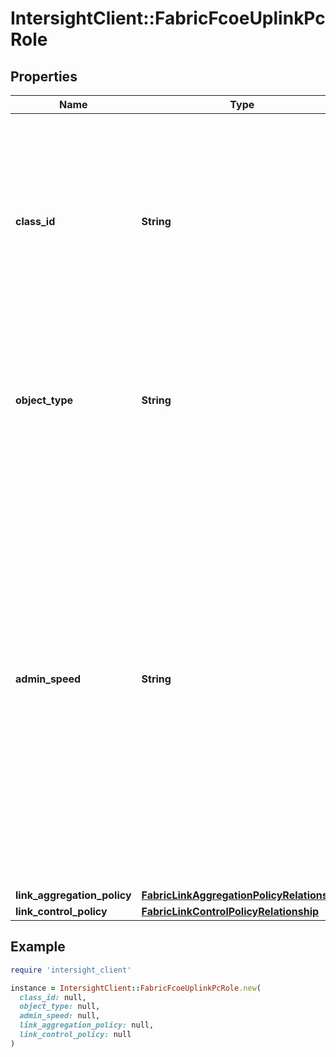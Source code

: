 # IntersightClient::FabricFcoeUplinkPcRole

## Properties

| Name | Type | Description | Notes |
| ---- | ---- | ----------- | ----- |
| **class_id** | **String** | The fully-qualified name of the instantiated, concrete type. This property is used as a discriminator to identify the type of the payload when marshaling and unmarshaling data. | [default to &#39;fabric.FcoeUplinkPcRole&#39;] |
| **object_type** | **String** | The fully-qualified name of the instantiated, concrete type. The value should be the same as the &#39;ClassId&#39; property. | [default to &#39;fabric.FcoeUplinkPcRole&#39;] |
| **admin_speed** | **String** | Admin configured speed for the port. * &#x60;Auto&#x60; - Admin configurable speed AUTO ( default ). * &#x60;1Gbps&#x60; - Admin configurable speed 1Gbps. * &#x60;10Gbps&#x60; - Admin configurable speed 10Gbps. * &#x60;25Gbps&#x60; - Admin configurable speed 25Gbps. * &#x60;40Gbps&#x60; - Admin configurable speed 40Gbps. * &#x60;100Gbps&#x60; - Admin configurable speed 100Gbps. | [optional][default to &#39;Auto&#39;] |
| **link_aggregation_policy** | [**FabricLinkAggregationPolicyRelationship**](FabricLinkAggregationPolicyRelationship.md) |  | [optional] |
| **link_control_policy** | [**FabricLinkControlPolicyRelationship**](FabricLinkControlPolicyRelationship.md) |  | [optional] |

## Example

```ruby
require 'intersight_client'

instance = IntersightClient::FabricFcoeUplinkPcRole.new(
  class_id: null,
  object_type: null,
  admin_speed: null,
  link_aggregation_policy: null,
  link_control_policy: null
)
```

